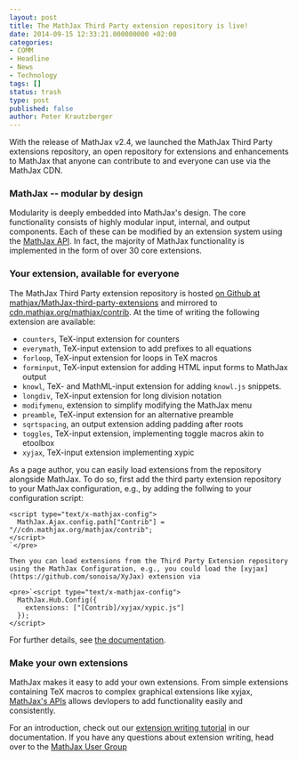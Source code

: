 ```yaml
---
layout: post
title: The MathJax Third Party extension repository is live!
date: 2014-09-15 12:33:21.000000000 +02:00
categories:
- COMM
- Headline
- News
- Technology
tags: []
status: trash
type: post
published: false
author: Peter Krautzberger
---
```


With the release of MathJax v2.4, we launched the MathJax Third Party extensions repository, an open repository for extensions and enhancements to MathJax that anyone can contribute to and everyone can use via the MathJax CDN.

### MathJax -- modular by design

Modularity is deeply embedded into MathJax's design. The core functionality consists of highly modular input, internal, and output components. Each of these can be modified by an extension system using the [MathJax API](http://docs.mathjax.org/en/v2.4-latest/api/index.html). In fact, the majority of MathJax functionality is implemented in the form of over 30 core extensions.

### Your extension, available for everyone

The MathJax Third Party extension repository is hosted [on Github at mathjax/MathJax-third-party-extensions](https://github.com/mathjax/MathJax-third-party-extensions) and mirrored to [cdn.mathjax.org/mathjax/contrib](http://cdn.mathjax.org/mathjax/contrib). At the time of writing the following extension are available:

*   `counters`, TeX-input extension for counters
*   `everymath`, TeX-input extension to add prefixes to all equations
*   `forloop`, TeX-input extension for loops in TeX macros
*   `forminput`, TeX-input extension for adding HTML input forms to MathJax output
*   `knowl`, TeX- and MathML-input extension for adding `knowl.js` snippets.
*   `longdiv`, TeX-input extension for long division notation
*   `modifymenu`, extension to simplify modifying the MathJax menu
*   `preamble`, TeX-input extension for an alternative preamble
*   `sqrtspacing`, an output extension adding padding after roots
*   `toggles`, TeX-input extension, implementing toggle macros akin to etoolbox
*   `xyjax`, TeX-input extension implementing xypic

As a page author, you can easily load extensions from the repository alongside MathJax. To do so, first add the third party extension repository to your MathJax configuration, e.g., by adding the follwing to your configuration script:

    <script type="text/x-mathjax-config">
      MathJax.Ajax.config.path["Contrib"] = "//cdn.mathjax.org/mathjax/contrib";
    </script>
    `</pre>

    Then you can load extensions from the Third Party Extension repository using the MathJax Configuration, e.g., you could load the [xyjax](https://github.com/sonoisa/XyJax) extension via

    <pre>`<script type="text/x-mathjax-config">
      MathJax.Hub.Config({
        extensions: ["[Contrib]/xyjax/xypic.js"]
      });
    </script>

For further details, see [the documentation](http://docs.mathjax.org/en/v2.4-latest/options/ThirdParty.html).

### Make your own extensions

MathJax makes it easy to add your own extensions. From simple extensions containing TeX macros to complex graphical extensions like xyjax, [MathJax's APIs](http://docs.mathjax.org/en/v2.4-latest/api/index.html) allows devlopers to add functionality easily and consistently.

For an introduction, check out our [extension writing tutorial](http://docs.mathjax.org/en/v2.4-latest/extension-writing.html) in our documentation. If you have any questions about extension writing, head over to the [MathJax User Group](http://groups.google.com/forum/#!forum/mathjax-users)